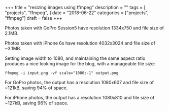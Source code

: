 +++
title = "resizing images using ffmpeg"
description = ""
tags = [
    "projects",
    "ffmpeg",
]
date = "2018-06-22"
categories = ["projects",
              "ffmpeg"]
draft = false 
+++

Photos taken with GoPro Session5 have resolution 1334x750 and file size of 2.1MB.

Photos taken with iPhone 6s have resolution 4032x3024 and file size of ~3.1MB.

Setting image width to 1080, and maintaining the same aspect ratio produces
a nice looking image for the blog, with a manageable file size:

    ffmpeg -i input.png -vf scale="1080:-1" output.png

For GoPro photos, the output has a resolution 1080x607 and file size of ~121kB, saving 94% of space.

For iPhone photos, the output has a resolution 1080x810 and file size of ~127kB, saving 96% of space. 



